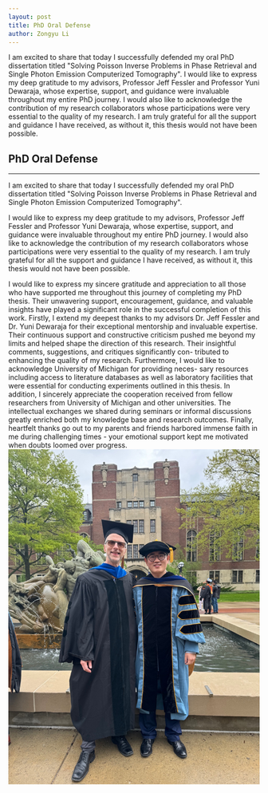 ```yaml
---
layout: post
title: PhD Oral Defense
author: Zongyu Li
---
```


I am excited to share that today I successfully defended my oral PhD dissertation titled "Solving Poisson Inverse Problems in Phase Retrieval and Single Photon Emission Computerized Tomography". I would like to express my deep gratitude to my advisors, Professor Jeff Fessler and Professor Yuni Dewaraja, whose expertise, support, and guidance were invaluable throughout my entire PhD journey. I would also like to acknowledge the contribution of my research collaborators whose participations were very essential to the quality of my research. I am truly grateful for all the support and guidance I have received, as without it, this thesis would not have been possible.

## PhD Oral Defense
-----
I am excited to share that today I successfully defended my oral PhD dissertation titled "Solving Poisson Inverse Problems in Phase Retrieval and Single Photon Emission Computerized Tomography". 

I would like to express my deep gratitude to my advisors, Professor Jeff Fessler and Professor Yuni Dewaraja, whose expertise, support, and guidance were invaluable throughout my entire PhD journey. I would also like to acknowledge the contribution of my research collaborators whose participations were very essential to the quality of my research. I am truly grateful for all the support and guidance I have received, as without it, this thesis would not have been possible.

I would like to express my sincere gratitude and appreciation to all those who have supported me throughout this journey of completing my PhD thesis. Their unwavering support, encouragement, guidance, and valuable insights have played a significant role in the successful completion of this work.
Firstly, I extend my deepest thanks to my advisors Dr. Jeff Fessler and Dr. Yuni Dewaraja for their exceptional mentorship and invaluable expertise. Their continuous support and constructive criticism pushed me beyond my limits and helped shape the direction of this research. Their insightful comments, suggestions, and critiques significantly con- tributed to enhancing the quality of my research.
Furthermore, I would like to acknowledge University of Michigan for providing neces- sary resources including access to literature databases as well as laboratory facilities that were essential for conducting experiments outlined in this thesis.
In addition, I sincerely appreciate the cooperation received from fellow researchers from University of Michigan and other universities. The intellectual exchanges we shared during seminars or informal discussions greatly enriched both my knowledge base and research outcomes.
Finally, heartfelt thanks go out to my parents and friends harbored immense faith in me during challenging times - your emotional support kept me motivated when doubts loomed over progress.
![Local Image](/images/phd-grad-photo.jpg)
